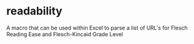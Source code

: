 readability
===========

A macro that can be used within Excel to parse a list of URL's for Flesch Reading Ease and Flesch-Kincaid Grade Level